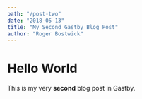 ```yaml
---
path: "/post-two"
date: "2018-05-13"
title: "My Second Gastby Blog Post"
author: "Roger Bostwick"
---
```


# Hello World

This is my very **second** blog post in Gastby.
